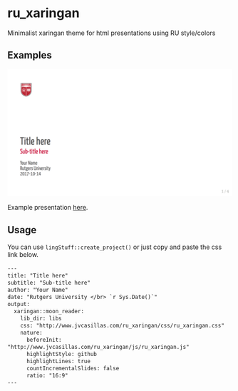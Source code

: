 # ru_xaringan

Minimalist xaringan theme for html presentations using RU style/colors

## Examples

![Title page](./img/ex/title_page.png)

Example presentation [here](http://www.jvcasillas.com/ru_xaringan/slides/index.html). 

## Usage

You can use ```lingStuff::create_project()``` or just copy and paste the css link below. 

```
---
title: "Title here"
subtitle: "Sub-title here"
author: "Your Name"
date: "Rutgers University </br> `r Sys.Date()`"
output:
  xaringan::moon_reader:
    lib_dir: libs
    css: "http://www.jvcasillas.com/ru_xaringan/css/ru_xaringan.css"
    nature:
      beforeInit: "http://www.jvcasillas.com/ru_xaringan/js/ru_xaringan.js"
      highlightStyle: github
      highlightLines: true
      countIncrementalSlides: false
      ratio: "16:9"
---
```
